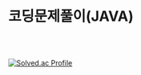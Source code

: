 
# 코딩문제풀이(JAVA)
</br>
</br>


[![Solved.ac Profile](http://mazassumnida.wtf/api/v2/generate_badge?boj=asxz_zsu)](https://solved.ac/asxz_zsu/)
